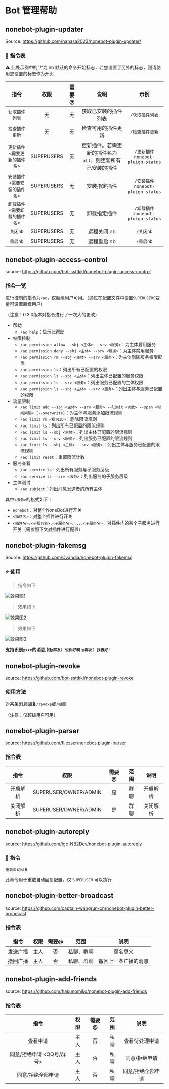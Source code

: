 # Bot 管理帮助

## nonebot-plugin-updater

Source: <https://github.com/hanasa2023/nonebot-plugin-updater/>

### 🤖 指令表

⚠️ 此处示例中的"/"为 nb 默认的命令开始标志，若您设置了另外的标志，则请使用您设置的标志作为开头

|             指令              |    权限    | 需要@ |                           说明                            |               示例                |
| :---------------------------: | :--------: | :---: | :-------------------------------------------------------: | :-------------------------------: |
|        `获取插件列表`         |     无     |  无   |                   获取已安装的插件列表                    |          `/获取插件列表`          |
|        `检查插件更新`         |     无     |  无   |                    检查可用的插件更新                     |          `/检查插件更新`          |
| `更新插件 <需要更新的插件名>` | SUPERUSERS |  无   | 更新插件。若需更新的插件名为`all`，则更新所有已安装的插件 | `/更新插件 nonebot-pluign-status` |
| `安装插件 <需要安装的插件名>` | SUPERUSERS |  无   |                       安装指定插件                        | `/安装插件 nonebot-pluign-status` |
| `卸载插件 <需要卸载的插件名>` | SUPERUSERS |  无   |                       卸载指定插件                        | `/卸载插件 nonebot-pluign-status` |
|           `关闭nb`            | SUPERUSERS |  无   |                        远程关闭 nb                        |             `/关闭nb`             |
|           `重启nb`            | SUPERUSERS |  无   |                        远程重启 nb                        |             `/重启nb`             |

## nonebot-plugin-access-control

source: <https://github.com/bot-ssttkkl/nonebot-plugin-access-control>

### 指令一览

进行控制的指令为`/ac`，仅超级用户可用。（通过在配置文件中设置`SUPERUSERS`变量可设置超级用户）

（注意：0.3.0版本对指令进行了一次大的更改）

- 帮助
  - `/ac help`：显示此帮助
- 权限控制
  - `/ac permission allow --sbj <主体> --srv <服务>`：为主体启用服务
  - `/ac permission deny --sbj <主体> --srv <服务>`：为主体禁用服务
  - `/ac permission rm --sbj <主体> --srv <服务>`：为主体删除服务权限配置
  - `/ac permission ls`：列出所有已配置的权限
  - `/ac permission ls --sbj <主体>`：列出主体已配置的服务权限
  - `/ac permission ls --srv <服务>`：列出服务已配置的主体权限
  - `/ac permission ls --sbj <主体> --srv <服务>`：列出主体与服务已配置的权限
- 流量限制
  - `/ac limit add --sbj <主体> --srv <服务> --limit <次数> --span <时间间隔> [--overwrite]`：为主体与服务添加限流规则
  - `/ac limit rm <规则ID>`：删除限流规则
  - `/ac limit ls`：列出所有已配置的限流规则
  - `/ac limit ls --sbj <主体>`：列出主体已配置的限流规则
  - `/ac limit ls --srv <服务>`：列出服务已配置的限流规则
  - `/ac limit ls --sbj <主体> --srv <服务>`：列出主体与服务已配置的限流规则
  - `/ac limit reset`：重置限流计数
- 服务查看
  - `/ac service ls`：列出所有服务与子服务层级
  - `/ac service ls --srv <服务>`：列出服务的子服务层级
- 主体测试
  - `/ac subject`：列出消息发送者的所有主体

其中`<服务>`的格式如下：

- `nonebot`：对整个NoneBot进行开关
- `<插件名>`：对整个插件进行开关
- `<插件名>.<子服务名>.<子服务名>.....<子服务名>`：对插件内的某个子服务进行开关（需参照下文对插件进行配置）

## nonebot-plugin-fakemsg

Source: <https://github.com/Cvandia/nonebot-plugin-fakemsg>

### ⭐ 使用

> 指令如下

![效果图1](https://github.com/Cvandia/nonebot-plugin-fakemsg/raw/main/res/test_1.jpg)

> 效果如下

![效果图2](https://github.com/Cvandia/nonebot-plugin-fakemsg/raw/main/res/test_2.jpg)

> 效果如下

![效果图3](https://github.com/Cvandia/nonebot-plugin-fakemsg/raw/main/res/test_3.jpg)

**支持识别`@xxx`的消息,如`@群友1 说你好啊|@群友2 我很好！`**

## nonebot-plugin-revoke

source: <https://github.com/bot-ssttkkl/nonebot-plugin-revoke>

### 使用方法

对某条消息**回复**`/revoke`或`/撤回`

（注意：仅超级用户可用）

## nonebot-plugin-parser

source: <https://github.com/fllesser/nonebot-plugin-parser>

### 指令表

|   指令   |         权限          | 需要@ | 范围  |   说明   |
| :------: | :-------------------: | :---: | :---: | :------: |
| 开启解析 | SUPERUSER/OWNER/ADMIN |  是   | 群聊  | 开启解析 |
| 关闭解析 | SUPERUSER/OWNER/ADMIN |  是   | 群聊  | 关闭解析 |

## nonebot-plugin-autoreply

source: <https://github.com/lgc-NB2Dev/nonebot-plugin-autoreply>

### 💬 指令

`重载自动回复`

此命令用于重载自动回复配置，仅 `SUPERUSER` 可以执行

## nonebot-plugin-better-broadcast

source: <https://github.com/captain-wangrun-cn/nonebot-plugin-better-broadcast>

### 指令表

| 指令 | 权限 | 需要@ | 范围 | 说明 |
|:-----:|:----:|:----:|:----:|:----:|
| 发送广播 | 主人 | 否 | 私聊、群聊 | 顾名思义 |
| 撤回广播 | 主人 | 否 | 私聊、群聊 | 撤回上一条广播的消息 |

## nonebot-plugin-add-friends

source: <https://github.com/hakunomiko/nonebot-plugin-add-friends>

### 指令表

| 指令 | 权限 | 需要@ | 范围 | 说明 |
|:-----:|:----:|:----:|:----:|:----:|
| 查看申请 | 主人 | 否 | 私聊 | 查看待处理申请 |
| 同意/拒绝申请 <QQ号/群号> | 主人 | 否 | 私聊 | 同意/拒绝申请 |
| 同意/拒绝全部申请 | 主人 | 否 | 私聊 | 同意/拒绝全部申请 |
